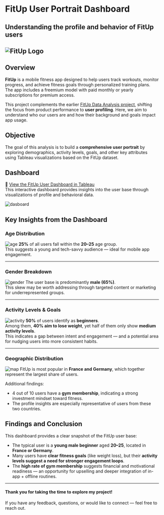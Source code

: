 # FitUp User Portrait Dashboard  
**Understanding the profile and behavior of FitUp users**  
---  
![FitUp Logo](https://github.com/Andrii-Klipailo/FitUp_User_Portrait_Dashboard/blob/main/images/logo.png)  
---  

## Overview  
**FitUp** is a mobile fitness app designed to help users track workouts, monitor progress, and achieve fitness goals through personalized training plans. The app includes a freemium model with paid monthly or yearly subscriptions for premium access.

This project complements the earlier [FitUp Data Analysis project](https://github.com/Andrii-Klipailo/FitUp_Data_Analysis), shifting the focus from product performance to **user profiling**. Here, we aim to understand who our users are and how their background and goals impact app usage.

## Objective  
The goal of this analysis is to build a **comprehensive user portrait** by exploring demographics, activity levels, goals, and other key attributes using Tableau visualizations based on the FitUp dataset.

## Dashboard  
🔗 [View the FitUp User Dashboard in Tableau](https://public.tableau.com/views/FitUp_Dashboard/FitUpDashboard?:language=en-US&publish=yes&:sid=&:redirect=auth&:display_count=n&:origin=viz_share_link)  
This interactive dashboard provides insights into the user base through visualizations of profile and behavioral data.

![dasboard](https://github.com/Andrii-Klipailo/FitUp_User_Portrait_Dashboard/blob/main/images/dashboard.png) 

## Key Insights from the Dashboard  

### Age Distribution  
![age](https://github.com/Andrii-Klipailo/FitUp_User_Portrait_Dashboard/blob/main/images/age.png) 
**25%** of all users fall within the **20–25** age group.  
This suggests a young and tech-savvy audience — ideal for mobile app engagement.

---

### Gender Breakdown  
![gender](https://github.com/Andrii-Klipailo/FitUp_User_Portrait_Dashboard/blob/main/images/gender.png) 
The user base is predominantly **male (65%)**.  
This skew may be worth addressing through targeted content or marketing for underrepresented groups.

---

### Activity Levels & Goals
![activity](https://github.com/Andrii-Klipailo/FitUp_User_Portrait_Dashboard/blob/main/images/activity.png) 
**50%** of users identify as **beginners**.  
Among them, **40% aim to lose weight**, yet half of them only show **medium activity levels**.  
This indicates a gap between intent and engagement — and a potential area for nudging users into more consistent habits.

---

### Geographic Distribution  
![map](https://github.com/Andrii-Klipailo/FitUp_User_Portrait_Dashboard/blob/main/images/map.png) 
FitUp is most popular in **France and Germany**, which together represent the largest share of users.  

Additional findings:  
- 4 out of 10 users have a **gym membership**, indicating a strong investment mindset toward fitness.  
- The profile insights are especially representative of users from these two countries.


## Findings and Conclusion  

This dashboard provides a clear snapshot of the FitUp user base:  
- The typical user is a **young male beginner** aged **20–25**, located in **France or Germany**.  
- Many users have **clear fitness goals** (like weight loss), but their **activity levels suggest a need for stronger engagement loops**.  
- The **high rate of gym membership** suggests financial and motivational readiness — an opportunity for upselling and deeper integration of in-app + offline routines.


---

#### Thank you for taking the time to explore my project!  
If you have any feedback, questions, or would like to connect — feel free to reach out.
